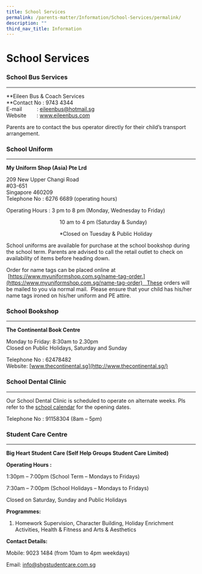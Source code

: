 ```yaml
---
title: School Services
permalink: /parents-matter/Information/School-Services/permalink/
description: ""
third_nav_title: Information
---
```

School Services
===============

### School Bus Services
-------------------

**Eileen Bus & Coach Services  
**Contact No : 9743 4344  
E-mail          : eileenbus@hotmail.sg  
Website       : www.eileenbus.com

Parents are to contact the bus operator directly for their child’s transport arrangement.

### School Uniform
--------------

**My Uniform Shop (Asia) Pte Lrd**

209 New Upper Changi Road  
#03-651  
Singapore 460209  
Telephone No : 6276 6689 (operating hours)                   

Operating Hours : 3 pm to 8 pm (Monday, Wednesday to Friday)

                                    10 am to 4 pm (Saturday & Sunday)

                                    \*Closed on Tuesday & Public Holiday

School uniforms are available for purchase at the school bookshop during the school term. Parents are advised to call the retail outlet to check on availability of items before heading down.

Order for name tags can be placed online at  [https://www.myuniformshop.com.sg/name-tag-order.](https://www.myuniformshop.com.sg/name-tag-order)   These orders will be mailed to you via normal mail.  Please ensure that your child has his/her name tags ironed on his/her uniform and PE attire.

### School Bookshop
---------------

**The Continental Book Centre**

Monday to Friday: 8:30am to 2.30pm  
Closed on Public Holidays, Saturday and Sunday

Telephone No : 62478482  
Website: [www.thecontinental.sg](http://www.thecontinental.sg/)

### School Dental Clinic
--------------------

Our School Dental Clinic is scheduled to operate on alternate weeks. Pls refer to the [school calendar](https://unitypri.moe.edu.sg/parents-matter/calendar-of-events/) for the opening dates.

Telephone No : 91158304 (8am – 5pm)

### **Student Care Centre**
-----------------------

**Big Heart Student Care (Self Help Groups Student Care Limited)**

**Operating Hours :**

1:30pm – 7:00pm (School Term – Mondays to Fridays)

7:30am – 7:00pm (School Holidays – Mondays to Fridays)

Closed on Saturday, Sunday and Public Holidays

**Programmes:**

1) Homework Supervision, Character Building, Holiday Enrichment Activities, Health & Fitness and Arts & Aesthetics

**Contact Details:**

Mobile: 9023 1484 (from 10am to 4pm weekdays)

Email: [info@shgstudentcare.com.sg](mailto:info@shgstudentcare.com.sg)